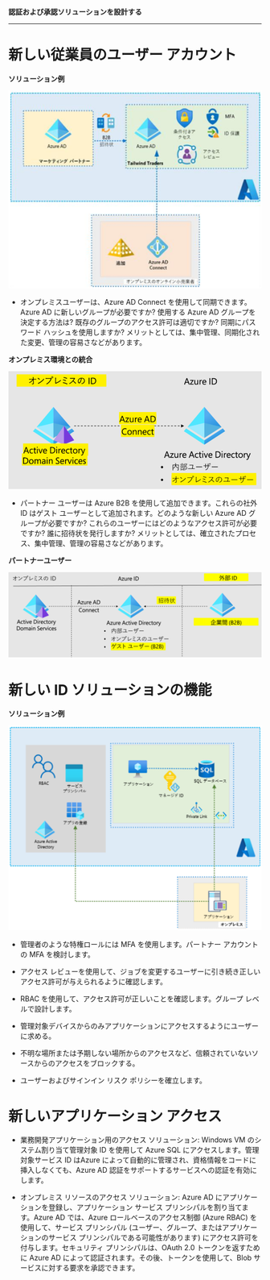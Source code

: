 **認証および承認ソリューションを設計する**

***

# 新しい従業員のユーザー アカウント

**ソリューション例**

![ソリューション例](media/07-01.png)

- オンプレミスユーザーは、Azure AD Connect を使用して同期できます。Azure AD に新しいグループが必要ですか? 使用する Azure AD グループを決定する方法は? 既存のグループのアクセス許可は適切ですか? 同期にパスワード ハッシュを使用しますか? メリットとしては、集中管理、同期化された変更、管理の容易さなどがあります。

**オンプレミス環境との統合**

![オンプレミス環境との統合](media/07-02.png)

- パートナー ユーザーは Azure B2B を使用して追加できます。これらの社外 ID はゲスト ユーザーとして追加されます。どのような新しい Azure AD グループが必要ですか? これらのユーザーにはどのようなアクセス許可が必要ですか? 誰に招待状を発行しますか? メリットとしては、確立されたプロセス、集中管理、管理の容易さなどがあります。

**パートナーユーザー**

![パートナーユーザー](media/07-03.png)

# 新しい ID ソリューションの機能

**ソリューション例**

![ソリューション例](media/07-04.png)

- 管理者のような特権ロールには MFA を使用します。パートナー アカウントの MFA を検討します。

- アクセス レビューを使用して、ジョブを変更するユーザーに引き続き正しいアクセス許可が与えられるように確認します。

- RBAC を使用して、アクセス許可が正しいことを確認します。グループ レベルで設計します。

- 管理対象デバイスからのみアプリケーションにアクセスするようにユーザーに求める。

- 不明な場所または予期しない場所からのアクセスなど、信頼されていないソースからのアクセスをブロックする。

- ユーザーおよびサインイン リスク ポリシーを確立します。

# 新しいアプリケーション アクセス

- 業務開発アプリケーション用のアクセス ソリューション: Windows VM のシステム割り当て管理対象 ID を使用して Azure SQL にアクセスします。管理対象サービス ID はAzure によって自動的に管理され、資格情報をコードに挿入しなくても、Azure AD 認証をサポートするサービスへの認証を有効にします。

- オンプレミス リソースのアクセス ソリューション: Azure AD にアプリケーションを登録し、アプリケーション サービス プリンシパルを割り当てます。Azure AD では、Azure ロールベースのアクセス制御 (Azure RBAC) を使用して、サービス プリンシパル (ユーザー、グループ、またはアプリケーションのサービス プリンシパルである可能性があります) にアクセス許可を付与します。セキュリティ プリンシパルは、OAuth 2.0 トークンを返すために Azure AD によって認証されます。その後、トークンを使用して、Blob サービスに対する要求を承認できます。